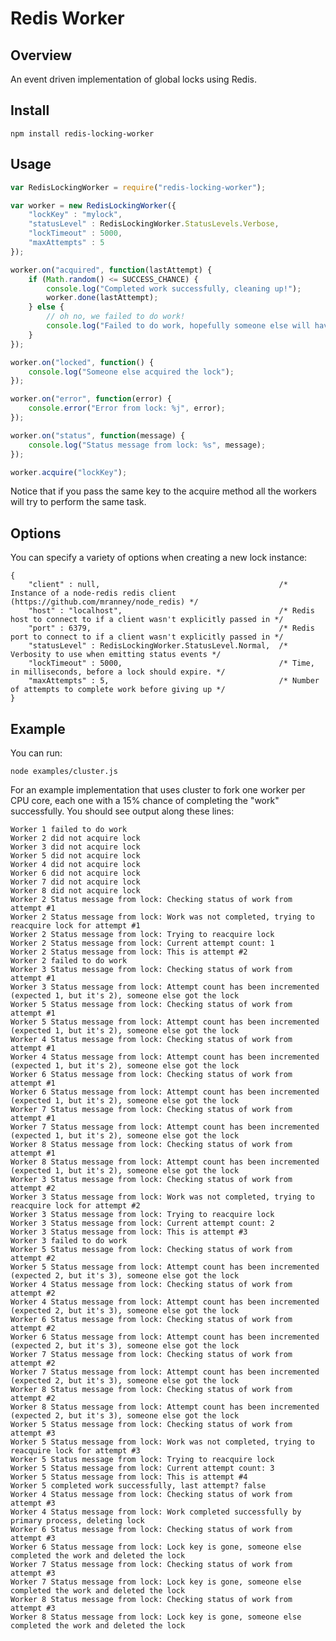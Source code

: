 # Redis Worker

## Overview

An event driven implementation of global locks using Redis.

## Install

    npm install redis-locking-worker

## Usage

```js
var RedisLockingWorker = require("redis-locking-worker");

var worker = new RedisLockingWorker({
	"lockKey" : "mylock",
	"statusLevel" : RedisLockingWorker.StatusLevels.Verbose,
	"lockTimeout" : 5000,
	"maxAttempts" : 5
});

worker.on("acquired", function(lastAttempt) {
	if (Math.random() <= SUCCESS_CHANCE) {
		console.log("Completed work successfully, cleaning up!");
		worker.done(lastAttempt);
	} else {
		// oh no, we failed to do work!
		console.log("Failed to do work, hopefully someone else will have better luck!");
	}	
});

worker.on("locked", function() {
	console.log("Someone else acquired the lock");
});

worker.on("error", function(error) {
	console.error("Error from lock: %j", error);
});

worker.on("status", function(message) {
	console.log("Status message from lock: %s", message);
});

worker.acquire("lockKey");
```

Notice that if you pass the same key to the acquire method all the workers will try to perform the same task. 

## Options

You can specify a variety of options when creating a new lock instance:

	{
		"client" : null,										/* Instance of a node-redis redis client (https://github.com/mranney/node_redis) */
		"host" : "localhost",									/* Redis host to connect to if a client wasn't explicitly passed in */
		"port" : 6379,											/* Redis port to connect to if a client wasn't explicitly passed in */
		"statusLevel" : RedisLockingWorker.StatusLevel.Normal,	/* Verbosity to use when emitting status events */
		"lockTimeout" : 5000,									/* Time, in milliseconds, before a lock should expire. */
		"maxAttempts" : 5,										/* Number of attempts to complete work before giving up */
	}

## Example

You can run:

    node examples/cluster.js

For an example implementation that uses cluster to fork one worker per CPU core, each one with a 15% chance of completing the "work" successfully. You should see output along these lines:

	Worker 1 failed to do work
	Worker 2 did not acquire lock
	Worker 3 did not acquire lock
	Worker 5 did not acquire lock
	Worker 4 did not acquire lock
	Worker 6 did not acquire lock
	Worker 7 did not acquire lock
	Worker 8 did not acquire lock
	Worker 2 Status message from lock: Checking status of work from attempt #1
	Worker 2 Status message from lock: Work was not completed, trying to reacquire lock for attempt #1
	Worker 2 Status message from lock: Trying to reacquire lock
	Worker 2 Status message from lock: Current attempt count: 1
	Worker 2 Status message from lock: This is attempt #2
	Worker 2 failed to do work
	Worker 3 Status message from lock: Checking status of work from attempt #1
	Worker 3 Status message from lock: Attempt count has been incremented (expected 1, but it's 2), someone else got the lock
	Worker 5 Status message from lock: Checking status of work from attempt #1
	Worker 5 Status message from lock: Attempt count has been incremented (expected 1, but it's 2), someone else got the lock
	Worker 4 Status message from lock: Checking status of work from attempt #1
	Worker 4 Status message from lock: Attempt count has been incremented (expected 1, but it's 2), someone else got the lock
	Worker 6 Status message from lock: Checking status of work from attempt #1
	Worker 6 Status message from lock: Attempt count has been incremented (expected 1, but it's 2), someone else got the lock
	Worker 7 Status message from lock: Checking status of work from attempt #1
	Worker 7 Status message from lock: Attempt count has been incremented (expected 1, but it's 2), someone else got the lock
	Worker 8 Status message from lock: Checking status of work from attempt #1
	Worker 8 Status message from lock: Attempt count has been incremented (expected 1, but it's 2), someone else got the lock
	Worker 3 Status message from lock: Checking status of work from attempt #2
	Worker 3 Status message from lock: Work was not completed, trying to reacquire lock for attempt #2
	Worker 3 Status message from lock: Trying to reacquire lock
	Worker 3 Status message from lock: Current attempt count: 2
	Worker 3 Status message from lock: This is attempt #3
	Worker 3 failed to do work
	Worker 5 Status message from lock: Checking status of work from attempt #2
	Worker 5 Status message from lock: Attempt count has been incremented (expected 2, but it's 3), someone else got the lock
	Worker 4 Status message from lock: Checking status of work from attempt #2
	Worker 4 Status message from lock: Attempt count has been incremented (expected 2, but it's 3), someone else got the lock
	Worker 6 Status message from lock: Checking status of work from attempt #2
	Worker 6 Status message from lock: Attempt count has been incremented (expected 2, but it's 3), someone else got the lock
	Worker 7 Status message from lock: Checking status of work from attempt #2
	Worker 7 Status message from lock: Attempt count has been incremented (expected 2, but it's 3), someone else got the lock
	Worker 8 Status message from lock: Checking status of work from attempt #2
	Worker 8 Status message from lock: Attempt count has been incremented (expected 2, but it's 3), someone else got the lock
	Worker 5 Status message from lock: Checking status of work from attempt #3
	Worker 5 Status message from lock: Work was not completed, trying to reacquire lock for attempt #3
	Worker 5 Status message from lock: Trying to reacquire lock
	Worker 5 Status message from lock: Current attempt count: 3
	Worker 5 Status message from lock: This is attempt #4
	Worker 5 completed work successfully, last attempt? false
	Worker 4 Status message from lock: Checking status of work from attempt #3
	Worker 4 Status message from lock: Work completed successfully by primary process, deleting lock
	Worker 6 Status message from lock: Checking status of work from attempt #3
	Worker 6 Status message from lock: Lock key is gone, someone else completed the work and deleted the lock
	Worker 7 Status message from lock: Checking status of work from attempt #3
	Worker 7 Status message from lock: Lock key is gone, someone else completed the work and deleted the lock
	Worker 8 Status message from lock: Checking status of work from attempt #3
	Worker 8 Status message from lock: Lock key is gone, someone else completed the work and deleted the lock
